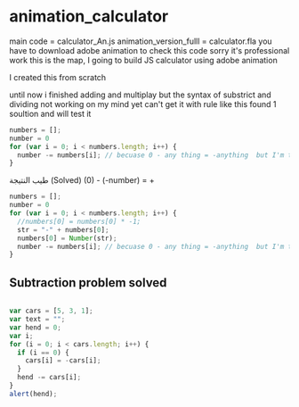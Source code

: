 # animation_calculator

main code = calculator_An.js
animation_version_fulll = calculator.fla
you have to download adobe animation to check this code 
sorry it's professional work 
this is the map, I going to build JS calculator using adobe animation

I created this from scratch 

until now i finished adding and multiplay but the syntax of substrict and dividing not working on my mind yet
can't get it with rule like this
found 1 soultion and will test it

``` javascript
numbers = [];
number = 0
for (var i = 0; i < numbers.length; i++) {  
  number -= numbers[i]; // becuase 0 - any thing = -anything  but I'm thinking
}
```


طيب النتيجة 
(Solved)
(0) - (-number) = + 

``` javascript
numbers = [];
number = 0
for (var i = 0; i < numbers.length; i++) {  
  //numbers[0] = numbers[0] * -1;
  str = "-" + numbers[0];
  numbers[0] = Number(str);
  number -= numbers[i]; // becuase 0 - any thing = -anything  but I'm thinking
}
```

## Subtraction problem solved

```javascript

var cars = [5, 3, 1];
var text = "";
var hend = 0;
var i;
for (i = 0; i < cars.length; i++) {
  if (i == 0) {
    cars[i] = -cars[i];
  }
  hend -= cars[i];
}
alert(hend);
```
